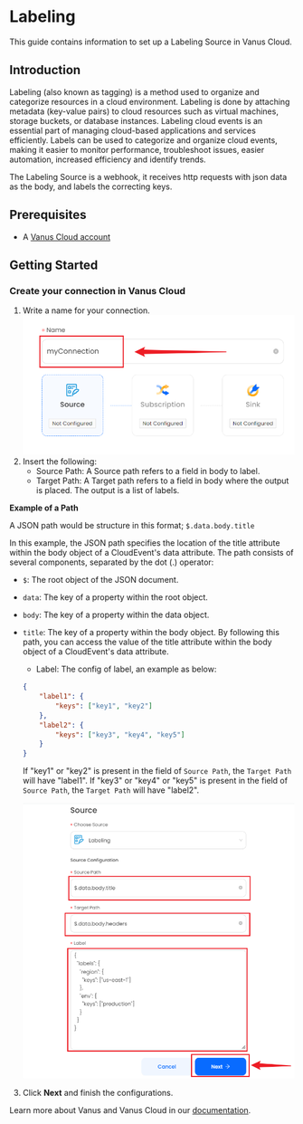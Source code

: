 # Labeling

This guide contains information to set up a Labeling Source in Vanus Cloud.

## Introduction

Labeling (also known as tagging) is a method used to organize and categorize resources in a cloud environment. Labeling is done by attaching metadata (key-value pairs) to cloud resources such as virtual machines, storage buckets, or database instances. Labeling cloud events is an essential part of managing cloud-based applications and services efficiently. Labels can be used to categorize and organize cloud events, making it easier to monitor performance, troubleshoot issues, easier automation, increased efficiency and identify trends. 

The Labeling Source is a webhook, it receives http requests with json data as the body, and labels the correcting keys.

## Prerequisites

- A [Vanus Cloud account](https://cloud.vanus.ai)

## Getting Started

### Create your connection in Vanus Cloud

1. Write a name for your connection.
![img.png](images/img2.png)
2. Insert the following:
    - Source Path: A Source path refers to a field in body to label.
    - Target Path: A Target path refers to a field in body where the output is placed. The output is a list of labels.
    
**Example of a Path**

A JSON path would be structure in this format; `$.data.body.title`

In this example, the JSON path specifies the location of the title attribute within the body object of a CloudEvent's data attribute. The path consists of several components, separated by the dot (.) operator:

- `$`: The root object of the JSON document.
- `data`: The key of a property within the root object.
- `body`: The key of a property within the data object.
- `title`: The key of a property within the body object.
By following this path, you can access the value of the title attribute within the body object of a CloudEvent's data attribute.

    - Label: The config of label, an example as below:
    ```json
    {
        "label1": {
            "keys": ["key1", "key2"]
        },
        "label2": {
            "keys": ["key3", "key4", "key5"]
        }
    }
    ```
    If "key1" or "key2" is present in the field of `Source Path`, the `Target Path` will have "label1".
    If "key3" or "key4" or "key5" is present in the field of `Source Path`, the `Target Path` will have "label2".
    
    ![img.png](images/img5.png)

3. Click **Next** and finish the configurations.


Learn more about Vanus and Vanus Cloud in our [documentation](https://docs.vanus.ai).
